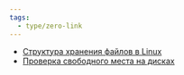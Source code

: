```yaml
---
tags:
  - type/zero-link
---
```

- [Структура хранения файлов в Linux](Структура%20хранения%20файлов%20в%20Linux.md)
- [Проверка свободного места на дисках](Проверка%20свободного%20места%20на%20дисках.md)